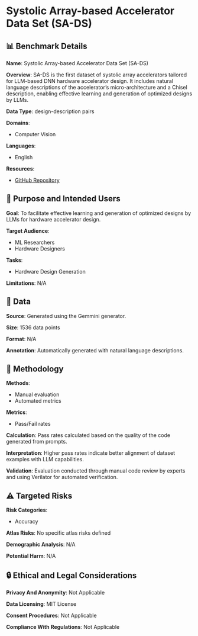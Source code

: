 # Systolic Array-based Accelerator Data Set (SA-DS)

## 📊 Benchmark Details

**Name**: Systolic Array-based Accelerator Data Set (SA-DS)

**Overview**: SA-DS is the first dataset of systolic array accelerators tailored for LLM-based DNN hardware accelerator design. It includes natural language descriptions of the accelerator’s micro-architecture and a Chisel description, enabling effective learning and generation of optimized designs by LLMs.

**Data Type**: design-description pairs

**Domains**:
- Computer Vision

**Languages**:
- English

**Resources**:
- [GitHub Repository](https://github.com/ACADLab/SA-DS)

## 🎯 Purpose and Intended Users

**Goal**: To facilitate effective learning and generation of optimized designs by LLMs for hardware accelerator design.

**Target Audience**:
- ML Researchers
- Hardware Designers

**Tasks**:
- Hardware Design Generation

**Limitations**: N/A

## 💾 Data

**Source**: Generated using the Gemmini generator.

**Size**: 1536 data points

**Format**: N/A

**Annotation**: Automatically generated with natural language descriptions.

## 🔬 Methodology

**Methods**:
- Manual evaluation
- Automated metrics

**Metrics**:
- Pass/Fail rates

**Calculation**: Pass rates calculated based on the quality of the code generated from prompts.

**Interpretation**: Higher pass rates indicate better alignment of dataset examples with LLM capabilities.

**Validation**: Evaluation conducted through manual code review by experts and using Verilator for automated verification.

## ⚠️ Targeted Risks

**Risk Categories**:
- Accuracy

**Atlas Risks**:
No specific atlas risks defined

**Demographic Analysis**: N/A

**Potential Harm**: N/A

## 🔒 Ethical and Legal Considerations

**Privacy And Anonymity**: Not Applicable

**Data Licensing**: MIT License

**Consent Procedures**: Not Applicable

**Compliance With Regulations**: Not Applicable
